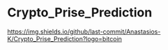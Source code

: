 # Crypto_Prise_Prediction
https://img.shields.io/github/last-commit/Anastasios-K/Crypto_Prise_Prediction?logo=bitcoin
